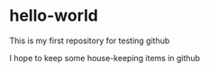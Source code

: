 # hello-world
This is my first repository for testing github

I hope to keep some house-keeping items in github
